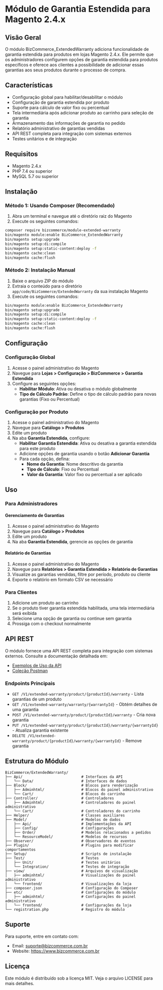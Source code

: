 # Módulo de Garantia Estendida para Magento 2.4.x

## Visão Geral

O módulo BizCommerce_ExtendedWarranty adiciona funcionalidade de garantia estendida para produtos em lojas Magento 2.4.x. Ele permite que os administradores configurem opções de garantia estendida para produtos específicos e oferece aos clientes a possibilidade de adicionar essas garantias aos seus produtos durante o processo de compra.

## Características

- Configuração global para habilitar/desabilitar o módulo
- Configuração de garantia estendida por produto
- Suporte para cálculo de valor fixo ou percentual
- Tela intermediária após adicionar produto ao carrinho para seleção de garantia
- Armazenamento das informações de garantia no pedido
- Relatório administrativo de garantias vendidas
- API REST completa para integração com sistemas externos
- Testes unitários e de integração

## Requisitos

- Magento 2.4.x
- PHP 7.4 ou superior
- MySQL 5.7 ou superior

## Instalação

### Método 1: Usando Composer (Recomendado)

1. Abra um terminal e navegue até o diretório raiz do Magento
2. Execute os seguintes comandos:

```bash
composer require bizcommerce/module-extended-warranty
bin/magento module:enable BizCommerce_ExtendedWarranty
bin/magento setup:upgrade
bin/magento setup:di:compile
bin/magento setup:static-content:deploy -f
bin/magento cache:clean
bin/magento cache:flush
```

### Método 2: Instalação Manual

1. Baixe o arquivo ZIP do módulo
2. Extraia o conteúdo para o diretório `app/code/BizCommerce/ExtendedWarranty` da sua instalação Magento
3. Execute os seguintes comandos:

```bash
bin/magento module:enable BizCommerce_ExtendedWarranty
bin/magento setup:upgrade
bin/magento setup:di:compile
bin/magento setup:static-content:deploy -f
bin/magento cache:clean
bin/magento cache:flush
```

## Configuração

### Configuração Global

1. Acesse o painel administrativo do Magento
2. Navegue para **Lojas > Configuração > BizCommerce > Garantia Estendida**
3. Configure as seguintes opções:
   - **Habilitar Módulo**: Ativa ou desativa o módulo globalmente
   - **Tipo de Cálculo Padrão**: Define o tipo de cálculo padrão para novas garantias (Fixo ou Percentual)

### Configuração por Produto

1. Acesse o painel administrativo do Magento
2. Navegue para **Catálogo > Produtos**
3. Edite um produto
4. Na aba **Garantia Estendida**, configure:
   - **Habilitar Garantia Estendida**: Ativa ou desativa a garantia estendida para este produto
   - Adicione opções de garantia usando o botão **Adicionar Garantia**
   - Para cada opção, defina:
     - **Nome da Garantia**: Nome descritivo da garantia
     - **Tipo de Cálculo**: Fixo ou Percentual
     - **Valor da Garantia**: Valor fixo ou percentual a ser aplicado

## Uso

### Para Administradores

#### Gerenciamento de Garantias

1. Acesse o painel administrativo do Magento
2. Navegue para **Catálogo > Produtos**
3. Edite um produto
4. Na aba **Garantia Estendida**, gerencie as opções de garantia

#### Relatório de Garantias

1. Acesse o painel administrativo do Magento
2. Navegue para **Relatórios > Garantia Estendida > Relatório de Garantias**
3. Visualize as garantias vendidas, filtre por período, produto ou cliente
4. Exporte o relatório em formato CSV se necessário

### Para Clientes

1. Adicione um produto ao carrinho
2. Se o produto tiver garantia estendida habilitada, uma tela intermediária será exibida
3. Selecione uma opção de garantia ou continue sem garantia
4. Prossiga com o checkout normalmente

## API REST

O módulo fornece uma API REST completa para integração com sistemas externos. Consulte a documentação detalhada em:

- [Exemplos de Uso da API](docs/api_examples.md)
- [Coleção Postman](docs/postman_collection.json)

### Endpoints Principais

- `GET /V1/extended-warranty/product/{productId}/warranty` - Lista garantias de um produto
- `GET /V1/extended-warranty/warranty/{warrantyId}` - Obtém detalhes de uma garantia
- `POST /V1/extended-warranty/product/{productId}/warranty` - Cria nova garantia
- `PUT /V1/extended-warranty/product/{productId}/warranty/{warrantyId}` - Atualiza garantia existente
- `DELETE /V1/extended-warranty/product/{productId}/warranty/{warrantyId}` - Remove garantia

## Estrutura do Módulo

```
BizCommerce/ExtendedWarranty/
├── Api/                           # Interfaces da API
│   └── Data/                      # Interfaces de dados
├── Block/                         # Blocos para renderização
│   ├── Adminhtml/                 # Blocos do painel administrativo
│   └── Cart/                      # Blocos do carrinho
├── Controller/                    # Controladores
│   ├── Adminhtml/                 # Controladores do painel administrativo
│   └── Cart/                      # Controladores do carrinho
├── Helper/                        # Classes auxiliares
├── Model/                         # Modelos de dados
│   ├── Api/                       # Implementações da API
│   ├── Config/                    # Configurações
│   ├── Order/                     # Modelos relacionados a pedidos
│   └── ResourceModel/             # Modelos de recursos
├── Observer/                      # Observadores de eventos
├── Plugin/                        # Plugins para modificar comportamentos
├── Setup/                         # Scripts de instalação
├── Test/                          # Testes
│   ├── Unit/                      # Testes unitários
│   └── Integration/               # Testes de integração
├── view/                          # Arquivos de visualização
│   ├── adminhtml/                 # Visualizações do painel administrativo
│   └── frontend/                  # Visualizações da loja
├── composer.json                  # Configuração do Composer
├── etc/                           # Configurações do módulo
│   ├── adminhtml/                 # Configurações do painel administrativo
│   └── frontend/                  # Configurações da loja
└── registration.php               # Registro do módulo
```

## Suporte

Para suporte, entre em contato com:

- Email: suporte@bizcommerce.com.br
- Website: https://www.bizcommerce.com.br

## Licença

Este módulo é distribuído sob a licença MIT. Veja o arquivo LICENSE para mais detalhes.
